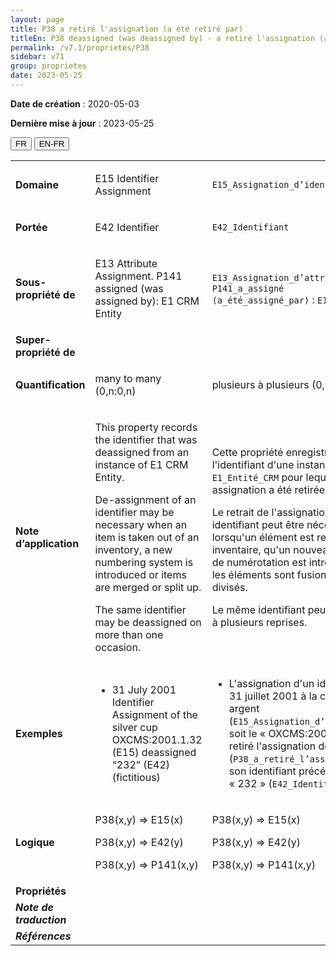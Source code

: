 ```yaml
---
layout: page
title: P38 a retiré l'assignation (a été retiré par)
titleEn: P38 deassigned (was deassigned by) - a retiré l'assignation (a été retiré par)
permalink: /v7.1/proprietes/P38
sidebar: v71
group: proprietes
date: 2023-05-25
---
```


**Date de création** : 2020-05-03

**Dernière mise à jour** : 2023-05-25

<div class="lang-buttons">
 <button id="fr" class="activate">FR</button>
 <button id="en-fr">EN-FR</button>
</div>

<table>
<tbody>
<tr>
<td><strong>Domaine</strong></td>
<td class="en">
<p>E15 Identifier Assignment</p>
</td>
<td>
<p><code class="language-plaintext highlighter-rouge">E15_Assignation_d’identifiant</code></p>
</td>
</tr>
<tr>
<td><strong>Portée</strong></td>
<td class="en">
<p>E42 Identifier</p>
</td>
<td>
<p><code class="language-plaintext highlighter-rouge">E42_Identifiant</code></p>
</td>
</tr>
<tr>
<td><strong>Sous-propriété de</strong></td>
<td class="en">
<p>E13 Attribute Assignment. P141 assigned (was assigned by): E1 CRM Entity</p>
</td>
<td>
<p><code class="language-plaintext highlighter-rouge">E13_Assignation_d’attribut</code>. <code class="language-plaintext highlighter-rouge">P141_a_assigné (a_été_assigné_par)</code> : <code class="language-plaintext highlighter-rouge">E1_Entité_CRM</code></p>
</td>
</tr>
<tr>
<td><strong>Super-propriété de</strong></td>
<td class="en">
</td>
<td>
</td>
</tr>
<tr>
<td><strong>Quantification</strong></td>
<td class="en">
<p>many to many (0,n:0,n)</p>
</td>
<td>
<p>plusieurs à plusieurs (0,n:0,n)</p>
</td>
</tr>
<tr>
<td><strong>Note d’application</strong></td>
<td class="en">
<p>This property records the identifier that was deassigned from an instance of E1 CRM Entity.</p>
<p>De-assignment of an identifier may be necessary when an item is taken out of an inventory, a new numbering system is introduced or items are merged or split up.</p>
<p>The same identifier may be deassigned on more than one occasion.</p>
</td>
<td>
<p>Cette propriété enregistre l'identifiant d'une instance de <code class="language-plaintext highlighter-rouge">E1_Entité_CRM</code> pour lequel une assignation a été retirée.</p>
<p>Le retrait de l'assignation d'un identifiant peut être nécessaire lorsqu'un élément est retiré d'un inventaire, qu'un nouveau système de numérotation est introduit ou que les éléments sont fusionnés ou divisés.</p>
<p>Le même identifiant peut être retiré à plusieurs reprises.</p>
</td>
</tr>
<tr>
<td><strong>Exemples</strong></td>
<td class="en">
<ul>
<li><p>31 July 2001 Identifier Assignment of the silver cup OXCMS:2001.1.32 (E15) deassigned “232” (E42) (fictitious) </p>
</li>
</ul>
</td>
<td>
<ul>
<li><p>L'assignation d'un identifiant le 31 juillet 2001 à la coupe en argent (<code class="language-plaintext highlighter-rouge">E15_Assignation_d’identifiant</code>) soit le « OXCMS:2001.1.32 » a retiré l'assignation de (<code class="language-plaintext highlighter-rouge">P38_a_retiré_l’assignation</code>) son identifiant précédent « 232 »  (<code class="language-plaintext highlighter-rouge">E42_Identifiant</code>) (fictif)</p>
</li>
</ul>
</td>
</tr>
<tr>
<td><strong>Logique</strong></td>
<td class="en">
<p>P38(x,y) ⇒ E15(x)</p>
<p>P38(x,y) ⇒ E42(y)</p>
<p>P38(x,y) ⇒ P141(x,y) </p>
</td>
<td>
<p>P38(x,y) ⇒ E15(x)</p>
<p>P38(x,y) ⇒ E42(y)</p>
<p>P38(x,y) ⇒ P141(x,y) </p>
</td>
</tr>
<tr>
<td><strong>Propriétés</strong></td>
<td class="en">
</td>
<td>
</td>
</tr>
<tr>
<td><strong><em>Note de traduction</em></strong></td>
<td colspan="2">
</td>
</tr>
<tr>
<td><strong><em>Références</em></strong></td>
<td colspan="2">
</td>
</tr>
</tbody>
</table>
